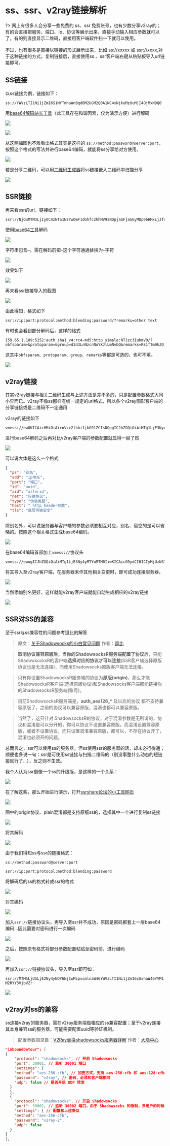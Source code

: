 # ss、ssr、v2ray链接解析

?> 网上有很多人会分享一些免费的 ss、ssr 免费账号，也有少数分享v2ray的；有的会直接把服务、端口、ip、协议等展示出来，直接手动输入相应参数就可以了，有的则直接显示二维码，直接用客户端软件扫一下就可以使用。<br><br>
不过，也有很多是直接以链接的形式展示出来，比如 ss://xxxxx 或 ssr://xxxx,对于这种链接的方式，复制链接后，直接使用ss 、ssr客户端右键从粘贴板导入url链接即可。



## SS链接

以ss链接为例，链接如下：

`ss://YWVzLTI1Ni1jZmI6S1NYTmhuWnBqd0M2UGM2Q0A1NC4xNjkuMzUuMjI4OjMxNDQ0`

用[base64解码站长工具](http://tool.chinaz.com/Tools/Base64.aspx)（此工具存在和谐因素，仅为演示方便）进行解码

![](https://raw.githubusercontent.com/hoodiearon/fq-book/master/docs/images/2018-06-07_131159x.png)

![](https://raw.githubusercontent.com/hoodiearon/fq-book/master/docs/images/2018-06-07_132540.png)

从这两幅图也不难看出格式其实是这样的 `ss://method:password@server:port`，按照这个格式的写法并进行base64编码，就能将ss分享给对方使用。

![](https://raw.githubusercontent.com/hoodiearon/fq-book/master/docs/images/2018-06-07_142343.png)

若是分享二维码，可以用[二维码生成器](https://www.qrstuff.com/)将ss链接嵌入二维码中扫描分享

![](https://raw.githubusercontent.com/hoodiearon/fq-book/master/docs/images/2018-06-07_141818.png)

## SSR链接

再来看ssr的url，链接如下：

```text
ssr://NjQuMTM3LjIyOC4zNTo1NzYwOmF1dGhfc2hhMV92NDpjaGFjaGEyMDp0bHMxLjJfdGlja2V0X2F1dGg6Wkc5MVlpNXBieTl6YzNwb1puZ3ZLalUzTmpBLz9yZW1hcmtzPTVweXM1WVdONkxTNTZMU201WS0zNXAybDZJZXFPbVJ2ZFdJdWFXOHZjM042YUdaNEx3
```

使用[base64工具](https://1024tools.com/base64)解码

![](https://raw.githubusercontent.com/hoodiearon/fq-book/master/docs/images/2018-06-07_145222.png)

 字符串包含`–`，需在解码前把`–`这个字符通通替换为`+`字符

![](https://raw.githubusercontent.com/hoodiearon/fq-book/master/docs/images/2018-06-07_150006.png)

效果如下

![](https://raw.githubusercontent.com/hoodiearon/fq-book/master/docs/images/2018-06-07_150327.png)

再来看ssr链接导入的截图

![](https://raw.githubusercontent.com/hoodiearon/fq-book/master/docs/images/2018-06-07_150608.png)

由此得知，格式如下

`ssr://ip:port:protocol:method:blending:password/?remarks=other text`

有时也会看到部分解码后，这样的格式

`159.65.1.189:5252:auth_sha1_v4:rc4-md5:http_simple:NTJzc3IubmV0/?obfsparam=&protoparam=&group=d3d3LnNzcnNoYXJlLmNvbQ&remarks=RE1fTm9kZQ`

这其中`obfsparam`、`protoparam`、`group`、`remarks`等都是可选的，也可不填。

![](https://raw.githubusercontent.com/hoodiearon/fq-book/master/docs/images/2018-06-07_160125.png)

## v2ray链接

其实v2ray链接与相关二维码生成与上述方法是差不多的，只是配置参数格式大同小异而已。v2ray不像ss那样有统一规定的url格式，所以各个v2ray图形客户端的分享链接或是二维码不一定通用

v2ray的链接如下

```
vmess://ew0KICAicHMiOiAicnVzc2lhbi1jbG91ZCIsDQogICJhZGQiOiAiMTg1LjE3Ny4yMTYuMTM0IiwNCiAgInBvcnQiOiAiMjI1MzUiLA0KICAiaWQiOiAiNTIwNTAwNTctZjVlMS00YjllLWI3OGItNWY0OWI1NDlmZDIxIiwNCiAgImFpZCI6ICI2NCIsDQogICJuZXQiOiAia2NwIiwNCiAgInR5cGUiOiAic3J0cCIsDQogICJob3N0IjogIiIsDQogICJ0bHMiOiAiIg0KfQ==
```

进行base64解码之后再对比v2ray客户端的参数配置就显得一目了然

![](https://raw.githubusercontent.com/hoodiearon/fq-book/master/docs/images/2018-06-08_223349.png)

可以说大体是这么一个格式

```json
{
  "ps": "别名",
  "add": "ip地址",
  "port": "端口",
  "id": "uuid",
  "aid": "alterid",
  "net": "传输协议",
  "type": "伪装类型",
  "host": " http header参数",
  "tls": "底层传输安全"
}
```

 除别名外，可以说服务器与客户端的参数必须要相互对应，别名、留空的是可以省略的。按照这个相关格式生成base64编码。

![](https://raw.githubusercontent.com/hoodiearon/fq-book/master/docs/images/2018-06-08_233637.png)

在base64编码首部加上`vmess://`协议头

```text
vmess://ewogICJhZGQiOiAiMTg1LjE3Ny4yMTYuMTM0IiwKICAicG9ydCI6ICIyMjUzNSIsCiAgImlkIjogIjUyMDUwMDU3LWY1ZTEtNGI5ZS1iNzhiLTVmNDliNTQ5ZmQyMSIsCiAgImFpZCI6ICI2NCIsCiAgIm5ldCI6ICJrY3AiLAogICJ0eXBlIjogInNydHAiCn0=
```

将其导入至v2ray客户端，在服务器未作其他相关变更时，即可成功连接服务器。

![](https://raw.githubusercontent.com/hoodiearon/fq-book/master/docs/images/2018-06-08_235033.png)

当然添加别名更好，这样就能v2ray客户端就能自动生成相应的v2ray链接

![](https://raw.githubusercontent.com/hoodiearon/fq-book/master/docs/images/2018-06-08_235553.png)

## SSR对SS的兼容

至于ssr与ss兼容性的问题参考逗比的解答

> 原文：[关于Shadowsocks的小白常见问题](https://doub.io/ss-jc35/) 作者：[逗比](https://doub.io/author/toyo/)

> **取消协议兼容原版后，**当你的ShadowsocksR服务端配置了**协议**后，只能ShadowsocksR的客户端**选择对应的协议才可以连接**\(SSR客户端选择原版协议也是无法连接\)，而使用Shadowsocks原版客户端无法连接。

> 只有你设置ShadowsocksR服务端的协议为**原版\(origin\)**，那么才能ShadowsocksR客户端\(选择原版协议\)和Shadowsocks客户端都能链接你的ShadowsocksR服务端\(账号\)。

> 目前ShadowsocksR服务端是，**auth\_aes128\_\*** 及以后的协议 都不支持兼容原版了，之前的协议可以兼容原版，混淆也都可以兼容原版。

> 当然了，这只针对 ShadowsocksR的协议，对于混淆参数是无所谓的，协议和混淆是可以分开的，你可以协议不设置兼容原版，而混淆设置兼容原版，或者不设置协议，而只设置混淆兼容原版，都可以，不存在协议开了，混淆也必须开的问题。

总而言之，ssr可以使用ss的服务器，但ss使用ssr的服务器的话，却未必行得通；顺便也多说一句：ssr是可使用ss链接与扫描二维码的（别没事整什么动态的短链接就行了...），反之则不生效。

我个人认为ssr倒像一个ss的升级版，是这样的一个关系：

![](https://raw.githubusercontent.com/hoodiearon/fq-book/master/docs/images/2018-06-08_011429.png)

在了解这些，那么开始进行演示，打开[ssrshare论坛的小工具网页](https://tool.ssrshare.com/tool/free_ssr)

![](https://raw.githubusercontent.com/hoodiearon/fq-book/master/docs/images/2018-06-08_014905.png)

图中的origin协议、plain混淆都是支持原版ss的，选择其中一个进行复制ss链接

![](https://raw.githubusercontent.com/hoodiearon/fq-book/master/docs/images/2018-06-08_020234.png)

将其解码

![](https://raw.githubusercontent.com/hoodiearon/fq-book/master/docs/images/2018-06-08_023014.png)

由于我们得知ss与ssr的链接格式：

`ss://method:password@server:port`

`ssr://ip:port:protocol:method:blending:password`

将解码后的ss的格式转成ssr的格式

![](https://raw.githubusercontent.com/hoodiearon/fq-book/master/docs/images/2018-06-08_024019.png)

对其编码

![](https://raw.githubusercontent.com/hoodiearon/fq-book/master/docs/images/2018-06-08_024834.png)

加入`ssr://`链接协议头，再导入至ssr并不成功，原因是密码都套上一层base64编码...因此需要对密码进行一次编码

![](https://raw.githubusercontent.com/hoodiearon/fq-book/master/docs/images/2018-06-08_030909.png)

之后，按照原有格式将部分参数配置粘贴至密码前，进行编码

![](https://raw.githubusercontent.com/hoodiearon/fq-book/master/docs/images/2018-06-08_031437.png)

再加入`ssr://`链接协议头，导入至ssr即可如：

`ssr://MTM5LjU5LjE2Ny4yNDY6NjIwMzpvcmlnaW46YWVzLTI1Ni1jZmI6cGxhaW46YVM1M2RYY3VjbVZr`

![](https://raw.githubusercontent.com/hoodiearon/fq-book/master/docs/images/2018-06-08_032054.png)

## v2ray对ss的兼容

ss连接v2ray的服务器，需在v2ray服务端做相应的ss兼容配置；至于v2ray连接其本身兼容ss的服务器，可能需要配置uuid等验证机制。

> 配置参数摘录自：[V2Ray替换shadowsocks服务器详解](https://www.daehub.com/archives/2156.html) 作者：[大隐中心](https://www.daehub.com/)

```json
"inboundDetour": [
{
    "protocol": "shadowsocks", // 开启 Shadowsocks
    "port": 30001, // 监听 30001 端口
    "settings": {
    "method": "aes-256-cfb", // 加密方式，支持 aes-256-cfb 和 aes-128-cfb
    "password": "v2ray", // 密码，必须和客户端相同
    "udp": false // 是否开启 UDP 转发
  }
  },
  {
    "protocol": "shadowsocks", // 开启 Shadowsocks
    "port": 30002, // 监听 30002 端口，由于 Shadowsocks 的限制，多用户的时候只能开多个端口
    "settings": { // 配置和上述类似
    "method": "aes-256-cfb",
    "password": "v2ray-2",
    "udp": false
  }
}
],
```




